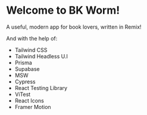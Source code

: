 # Welcome to BK Worm!

A useful, modern app for book lovers, written in Remix!

And with the help of:

- Tailwind CSS
- Tailwind Headless U.I
- Prisma
- Supabase
- MSW
- Cypress
- React Testing Library
- ViTest
- React Icons
- Framer Motion
